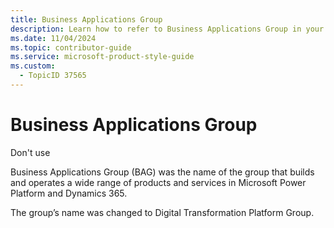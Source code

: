 ```yaml
---
title: Business Applications Group
description: Learn how to refer to Business Applications Group in your content.
ms.date: 11/04/2024
ms.topic: contributor-guide
ms.service: microsoft-product-style-guide
ms.custom:
  - TopicID 37565
---
```



# Business Applications Group

Don't use

Business Applications Group (BAG) was the name of the group that builds and operates a wide range of products and services in Microsoft Power Platform and Dynamics 365.

The group’s name was changed to Digital Transformation Platform Group.  

